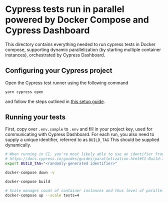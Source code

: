 # Cypress tests run in parallel powered by Docker Compose and Cypress Dashboard

This directory contains everything needed to run cypress tests in Docker compose, supporting dynamic parallelization (by starting multiple container instances),
orchestrated by Cypress Dashboard.

## Configuring your Cypress project

Open the Cypress test runner using the following command

```bash
yarn cypress open
```

and follow the steps outlined in [this setup guide](https://docs.cypress.io/guides/dashboard/projects.html#Setup).

## Running your tests

First, copy over `.env.sample` to `.env` and fill in your project key, used for communicating with Cypress Dashboard.
For each run, you also need to supply a unique identifier, referred to as `BUILD_TAG` This should be supplied dynamically.

```bash
# When running in CI, you're most likely able to use an identifier from your environment
# https://docs.cypress.io/guides/guides/parallelization.html#CI-Build-ID-environment-variables-by-provider
export BUILD_TAG="<randomly-generated identifier>"

docker-compose down -v

docker-compose build

# Scale manages count of container instances and thus level of parallelization, more instances = faster test runs
docker-compose up --scale tests=4
```
